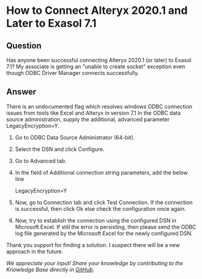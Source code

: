 # How to Connect Alteryx 2020.1 and Later to Exasol 7.1

## Question
Has anyone been successful connecting Alteryx 2020.1 (or later) to Exasol 7.1?  My associate is getting an "unable to create socket" exception even though ODBC Driver Manager connects successfully. 

## Answer
There is an undocumented flag which resolves windows ODBC connection issues from tools like Excel and Alteryx in version 7.1
In the ODBC data source administration, supply the additional, advanced parameter LegacyEncryption=Y.
1. Go to ODBC Data Source Administrator (64-bit).  
2. Select the DSN and click Configure.
3. Go to Advanced tab.
4. In the field of Additional connection string parameters, add the below line

    LegacyEncryption=Y
     
5. Now, go to Connection tab and click Test Connection. If the connection is successful, then click Ok else check the configuration once again.
6. Now, try to establish the connection using the configured DSN in Microsoft Excel. If still the error is persisting, then please send the ODBC log file generated by the Microsoft Excel for the newly configured DSN.

Thank you support for finding a solution.  I suspect there will be a new approach in the future.

*We appreciate your input! Share your knowledge by contributing to the Knowledge Base directly in [GitHub](https://github.com/exasol/public-knowledgebase).* 